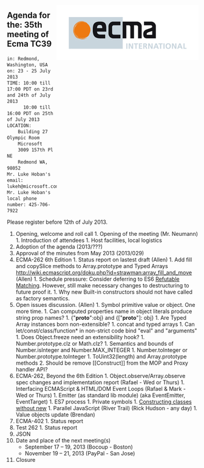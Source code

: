 <img src="../images/Ecma_RVB-003.jpg"
     align="right" alt="" />

## Agenda for the: 35th meeting of Ecma TC39

    in: Redmond, Washington, USA
    on: 23 - 25 July 2013
    TIME: 10:00 till 17:00 PDT on 23rd and 24th of July 2013
          10:00 till 16:00 PDT on 25th of July 2013
    LOCATION:
        Building 27 Olympic Room
        Microsoft
        3009 157th Pl NE
        Redmond WA, 98052
    Mr. Luke Hoban's email: lukeh@microsoft.com
    Mr. Luke Hoban's local phone number: 425-706-7922

Please register before 12th of July 2013.

  1. Opening, welcome and roll call
    1. Opening of the meeting (Mr. Neumann)
    1. Introduction of attendees
    1. Host facilities, local logistics
  1. Adoption of the agenda (2013/???)
  1. Approval of the minutes from May 2013 (2013/029)
  1. ECMA-262 6th Edition
    1. Status report on lastest draft (Allen)
    1. Add fill and copySlice methods to Array.prototype and Typed Arrays http://wiki.ecmascript.org/doku.php?id=strawman:array_fill_and_move (Allen)
    1. Schedule pressure: Consider deferring to ES6 [Refutable Matching](http://wiki.ecmascript.org/doku.php?id=harmony:refutable_matching). However, still make necessary changes to destructuring to future proof it. 
    1. Why new Built-in constructors should not have called as factory semantics.
  1. Open issues discussion. (Allen)
    1. Symbol primitive value or object.  One more time.
    1. Can computed properties name in object literals produce string prop names?
    1. {"__proto__":obj}  and {["__proto__"]: obj} 
    1. Are Typed Array instances born non-extensible?
    1. concat and typed arrays
    1. Can let/const/class/function* in non-strict code bind "eval" and "arguments"
    1. Does Object.freeze need an extensibility hook?
    1. Number.prototype.clz or Math.clz?
    1. Semantics and bounds of Number.isInteger and Number.MAX_INTEGER
    1. Number.toInteger or Number.prototype.toInteger
    1. ToUint32(length) and Array.prototype methods
    2. Should be remove [[Construct]] from the MOP and Proxy handler API?
  1. ECMA-262, Beyond the 6th Edition
    1. Object.observe/Array.observe spec changes and implementation report (Rafael - Wed or Thurs)
    1. Interfacing ECMAScript & HTML/DOM Event Loops (Rafael & Mark - Wed or Thurs)
    1. Emitter (as standard lib module) (aka EventEmitter, EventTarget)
    1. ES7 process
    1. Private symbols
    1. [Constructing classes without new](http://esdiscuss.org/topic/makeclassconstructorsworkwithcalltoo)
    1. Parallel JavaScript (River Trail) (Rick Hudson - any day)
    1. Value objects update (Brendan)
  1. ECMA-402
    1. Status report
  1. Test 262
    1. Status report
  1. JSON
  1. Date and place of the next meeting(s)
      * September 17 – 19, 2013 (Bocoup - Boston)
      * November 19 – 21, 2013 (PayPal - San Jose)
  1.  Closure
